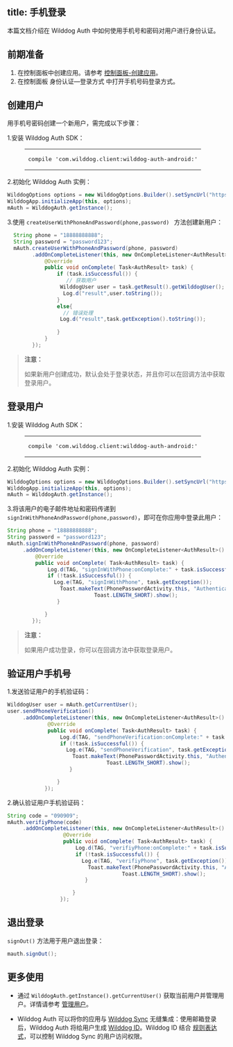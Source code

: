
title:  手机登录
---

本篇文档介绍在 Wilddog Auth 中如何使用手机号和密码对用户进行身份认证。

## 前期准备

1. 在控制面板中创建应用。请参考 [控制面板-创建应用](/console/creat.html#创建一个野狗应用)。
2. 在控制面板 身份认证—登录方式 中打开手机号码登录方式。


## 创建用户

用手机号密码创建一个新用户，需完成以下步骤：

1.安装 Wilddog Auth SDK：

<figure class="highlight java"><table><tbody><tr><td class="code"><pre><div class="line">compile <span class="string">&apos;com.wilddog.client:wilddog-auth-android:<span class="android-auth-version"></span>&apos;</span></div></pre></td></tr></tbody></table></figure>

2.初始化 Wilddog Auth 实例：

```java 
WilddogOptions options = new WilddogOptions.Builder().setSyncUrl("https://<wilddog appId>.wilddogio.com").build();
WilddogApp.initializeApp(this, options);
mAuth = WilddogAuth.getInstance();
```

3.使用 `createUserWithPhoneAndPassword(phone,password) ` 方法创建新用户：

```java
  String phone = "18888888888";
  String password = "password123";
  mAuth.createUserWithPhoneAndPassword(phone, password)
        .addOnCompleteListener(this, new OnCompleteListener<AuthResult>() {
            @Override
            public void onComplete( Task<AuthResult> task) {
                if (task.isSuccessful()) {
                   // 获取用户
                 WilddogUser user = task.getResult().getWilddogUser();
                  Log.d("result",user.toString());
                }
				else{
                  // 错误处理
                 Log.d("result",task.getException().toString());
                  
				} 
            }
        });
```

<blockquote class="warning">
  <p><strong>注意：</strong></p>
  如果新用户创建成功，默认会处于登录状态，并且你可以在回调方法中获取登录用户。
</blockquote>


## 登录用户

1.安装 Wilddog Auth SDK：

<figure class="highlight java"><table><tbody><tr><td class="code"><pre><div class="line">compile <span class="string">&apos;com.wilddog.client:wilddog-auth-android:<span class="android-auth-version"></span>&apos;</span></div></pre></td></tr></tbody></table></figure>


2.初始化 Wilddog Auth 实例：

```java 
WilddogOptions options = new WilddogOptions.Builder().setSyncUrl("https://<wilddog appId>.wilddogio.com").build();
WilddogApp.initializeApp(this, options);
mAuth = WilddogAuth.getInstance();
```

3.将该用户的电子邮件地址和密码传递到 `signInWithPhoneAndPassword(phone,password)`，即可在你应用中登录此用户：

```java
String phone = "18888888888";
String password = "password123";
mAuth.signInWithPhoneAndPassword(phone, password)
     .addOnCompleteListener(this, new OnCompleteListener<AuthResult>() {
         @Override
         public void onComplete( Task<AuthResult> task) {
             Log.d(TAG, "signInWithPhone:onComplete:" + task.isSuccessful());
             if (!task.isSuccessful()) {
               Log.e(TAG, "signInWithPhone", task.getException());
                 Toast.makeText(PhonePasswordActivity.this, "Authentication failed.",
                            Toast.LENGTH_SHORT).show();
                }

            }
        });
```


<blockquote class="warning">
  <p><strong>注意：</strong></p>
  如果用户成功登录，你可以在回调方法中获取登录用户。
</blockquote>

## 验证用户手机号
1.发送验证用户的手机验证码：

```java
WilddogUser user = mAuth.getCurrentUser();
user.sendPhoneVerification()
     .addOnCompleteListener(this, new OnCompleteListener<AuthResult>() {
             @Override
             public void onComplete( Task<AuthResult> task) {
                 Log.d(TAG, "sendPhoneVerification:onComplete:" + task.isSuccessful());
                 if (!task.isSuccessful()) {
                   Log.e(TAG, "sendPhoneVerification", task.getException());
                     Toast.makeText(PhonePasswordActivity.this, "Authentication failed.",
                                Toast.LENGTH_SHORT).show();
                    }

                }
            });


```

2.确认验证用户手机验证码：

```java
String code = "090909";
mAuth.verifiyPhone(code)
     .addOnCompleteListener(this, new OnCompleteListener<AuthResult>() {
                  @Override
                  public void onComplete( Task<AuthResult> task) {
                      Log.d(TAG, "verifiyPhone:onComplete:" + task.isSuccessful());
                      if (!task.isSuccessful()) {
                        Log.e(TAG, "verifiyPhone", task.getException());
                          Toast.makeText(PhonePasswordActivity.this, "Authentication failed.",
                                     Toast.LENGTH_SHORT).show();
                         }

                     }
                 });
```

## 退出登录

 `signOut()` 方法用于用户退出登录：

```java
mauth.signOut();
```


## 更多使用

- 通过 `WilddogAuth.getInstance().getCurrentUser()` 获取当前用户并管理用户。详情请参考 [管理用户](/guide/auth/android/manageuser.html)。


- Wilddog Auth 可以将你的应用与 [Wilddog Sync](/overview/sync.html) 无缝集成：使用邮箱登录后，Wilddog Auth 将给用户生成 [Wilddog ID](/guide/auth/core/concept.html#Wilddog-ID)。Wilddog ID 结合 [规则表达式](/guide/sync/rules/introduce.html)，可以控制 Wilddog Sync 的用户访问权限。










